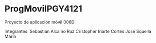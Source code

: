 # ProgMovilPGY4121
Proyecto de aplicación móvil 006D

Integrantes:
Sebastián Alcaíno Ruz
Cristopher Iriarte Cortés
José Squella Marín
